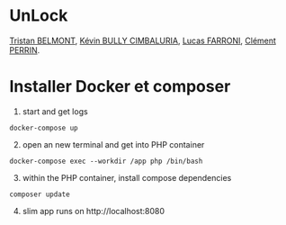# UnLock
[Tristan BELMONT](https://github.com/MaegIins),
[Kévin BULLY CIMBALURIA](https://github.com/TheRealEureka),
[Lucas FARRONI](https://github.com/lucasfarroni),
[Clément PERRIN](https://github.com/Alfiov).

# Installer Docker et composer

1. start and get logs

```
docker-compose up
```

2. open an new terminal and get into PHP container

```
docker-compose exec --workdir /app php /bin/bash
```

3. within the PHP container, install compose dependencies

```
composer update
```

4. slim app runs on http://localhost:8080
